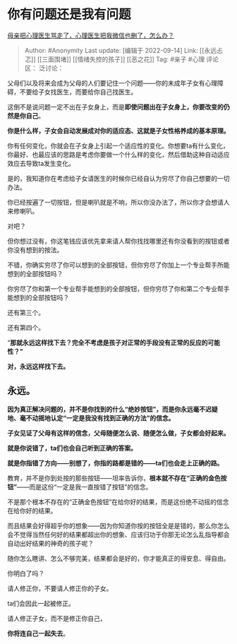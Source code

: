 # 你有问题还是我有问题
[母亲把心理医生骂走了，心理医生把我微信也删了，怎么办？](https://www.zhihu.com/question/472493111/answer/2035582208)

> Author: #Anonymity
> Last update: [编辑于 2022-09-14]
> Link: [[永远忐忑]] [[三面围堵]] [[情绪失控的孩子]] [[恶之花]]
> Tag: #亲子 #心理
> 评论区：
> 泛讨论：

父母们以及将来会成为父母的人们要记住一个问题——你的未成年子女有心理障碍，不要给子女找医生，而要给你自己找医生。

这倒不是说问题一定不出在子女身上，而是**即使问题出在子女身上，你要改变的仍然是你自己**。

**你是什么样，子女会自动发展成对你的适应态、这就是子女性格养成的基本原理。**

你有任何变化，你就会在子女身上引起一个适应性的变化。你想要ta有什么变化，你最好、也最应该的思路是考虑你要做一个什么样的变化，然后借助这种自动适应效应去导致ta发生变化。

是的，我知道你在考虑给子女请医生的时候你已经自认为穷尽了你自己想要的一切办法。

你已经按遍了一切按钮，但是喇叭就是不响，所以你没办法了，所以你才会想请人来修喇叭。

对吧？

但你想过没有，你这笔钱应该优先拿来请人帮你找找哪里还有你没看到的按钮或者你没有想到的按法。

不错，你确实穷尽了你可以想到的全部按钮，但你穷尽了你加上一个专业帮手所能想到的全部按钮吗？

你穷尽了你和第一个专业帮手能想到的全部按钮，但你穷尽了你和第二个专业帮手能想到的全部按钮吗？

还有第三个。

还有第四个。

“**那就永远这样找下去？完全不考虑是孩子对正常的手段没有正常的反应的可能性？”**

**对，永远这样找下去。**

## **永远。**

**因为真正解决问题的，并不是你找到的什么“绝妙按钮”，而是你永远毫不迟疑地、毫不动摇地认定“一定是我没有找到正确的方法”的信念。**

**子女见证了父母有这样的信念，父母随便怎么说、随便怎么做，子女都会好起来。**

**就是你说错了，ta们也会自己听到正确的答案。**

**就是你指错了方向——别想了，你指的路都是错的——ta们也会走上正确的路。**

教育，并不是你到处按的那些按钮——坦率告诉你，**根本就不存在“正确的金色按钮”**——而是这份“一定是我一直按错了按钮”的信念。

不是那个根本不存在的“正确金色按钮”在给你好的结果，而是这份绝不动摇的信念在给你好的结果。

而且结果会好得超乎你的想象——因为你知道你按的按钮全是是错的，那么你怎么会不觉得当然任何好的结果都超出你的想象、应该归功于你那无论怎么乱指导都会自动出好结果的神奇的孩子呢？

随你怎么瞎讲、怎么不够完美，结果都会是好的，你才能真正的得安息、得自由。

你明白了吗？

请人修正你，不要请人修正你的子女。

ta们会因此一起被修正。

请人修正子女，而不是修正你自己，

**你将连自己一起失去**。
